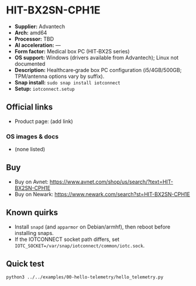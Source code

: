 # HIT-BX2SN-CPH1E

- **Supplier:** Advantech
- **Arch:** amd64
- **Processor:** TBD
- **AI acceleration:** —
- **Form factor:** Medical box PC (HIT‑BX2S series)
- **OS support:** Windows (drivers available from Advantech); Linux not documented
- **Description:** Healthcare‑grade box PC configuration (i5/4GB/500GB; TPM/antenna options vary by suffix).
- **Snap install:** `sudo snap install iotconnect`
- **Setup:** `iotconnect.setup`

## Official links
- Product page: (add link)

### OS images & docs
- (none listed)

## Buy
- Buy on Avnet: https://www.avnet.com/shop/us/search/?text=HIT-BX2SN-CPH1E
- Buy on Newark: https://www.newark.com/search?st=HIT-BX2SN-CPH1E

## Known quirks
- Install `snapd` (and `apparmor` on Debian/armhf), then reboot before installing snaps.
- If the IOTCONNECT socket path differs, set `IOTC_SOCKET=/var/snap/iotconnect/common/iotc.sock`.

## Quick test
```bash
python3 ../../examples/00-hello-telemetry/hello_telemetry.py
```
